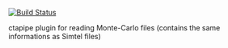 [![Build Status](https://travis-ci.org/cta-observatory/ctapipe_io_MCR0.svg?branch=master)](https://travis-ci.org/cta-observatory/ctapipe_io_MCR0)

ctapipe plugin for reading Monte-Carlo files (contains the same informations as Simtel files)

